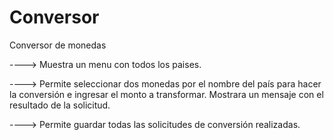 # Conversor
Conversor de monedas

----> Muestra un menu con todos los paises.

----> Permite seleccionar dos monedas por el nombre del país para hacer la conversión e ingresar el monto a transformar. Mostrara un mensaje con el resultado de la solicitud.

----> Permite guardar todas las solicitudes de conversión realizadas.
